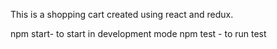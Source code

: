 This is a shopping cart created using react and redux.

npm start- to start in development mode
npm test - to run test
